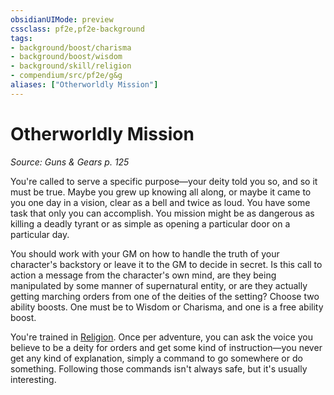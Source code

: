 ```yaml
---
obsidianUIMode: preview
cssclass: pf2e,pf2e-background
tags:
- background/boost/charisma
- background/boost/wisdom
- background/skill/religion
- compendium/src/pf2e/g&g
aliases: ["Otherworldly Mission"]
---
```

# Otherworldly Mission
*Source: Guns & Gears p. 125*  

You're called to serve a specific purpose—your deity told you so, and so it must be true. Maybe you grew up knowing all along, or maybe it came to you one day in a vision, clear as a bell and twice as loud. You have some task that only you can accomplish. You mission might be as dangerous as killing a deadly tyrant or as simple as opening a particular door on a particular day.

You should work with your GM on how to handle the truth of your character's backstory or leave it to the GM to decide in secret. Is this call to action a message from the character's own mind, are they being manipulated by some manner of supernatural entity, or are they actually getting marching orders from one of the deities of the setting? Choose two ability boosts. One must be to Wisdom or Charisma, and one is a free ability boost.

You're trained in [Religion](../../skills.md#Religion). Once per adventure, you can ask the voice you believe to be a deity for orders and get some kind of instruction—you never get any kind of explanation, simply a command to go somewhere or do something. Following those commands isn't always safe, but it's usually interesting.